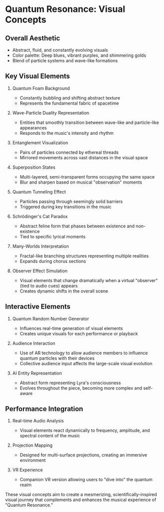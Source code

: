 # Quantum Resonance: Visual Concepts

## Overall Aesthetic
- Abstract, fluid, and constantly evolving visuals
- Color palette: Deep blues, vibrant purples, and shimmering golds
- Blend of particle systems and wave-like formations

## Key Visual Elements

1. Quantum Foam Background
   - Constantly bubbling and shifting abstract texture
   - Represents the fundamental fabric of spacetime

2. Wave-Particle Duality Representation
   - Entities that smoothly transition between wave-like and particle-like appearances
   - Responds to the music's intensity and rhythm

3. Entanglement Visualization
   - Pairs of particles connected by ethereal threads
   - Mirrored movements across vast distances in the visual space

4. Superposition States
   - Multi-layered, semi-transparent forms occupying the same space
   - Blur and sharpen based on musical "observation" moments

5. Quantum Tunneling Effect
   - Particles passing through seemingly solid barriers
   - Triggered during key transitions in the music

6. Schrödinger's Cat Paradox
   - Abstract feline form that phases between existence and non-existence
   - Tied to specific lyrical moments

7. Many-Worlds Interpretation
   - Fractal-like branching structures representing multiple realities
   - Expands during chorus sections

8. Observer Effect Simulation
   - Visual elements that change dramatically when a virtual "observer" (tied to audio cues) appears
   - Creates dynamic shifts in the overall scene

## Interactive Elements

1. Quantum Random Number Generator
   - Influences real-time generation of visual elements
   - Creates unique visuals for each performance or playback

2. Audience Interaction
   - Use of AR technology to allow audience members to influence quantum particles with their devices
   - Collective audience input affects the large-scale visual evolution

3. AI Entity Representation
   - Abstract form representing Lyra's consciousness
   - Evolves throughout the piece, becoming more complex and self-aware

## Performance Integration

1. Real-time Audio Analysis
   - Visual elements react dynamically to frequency, amplitude, and spectral content of the music

2. Projection Mapping
   - Designed for multi-surface projections, creating an immersive environment

3. VR Experience
   - Companion VR version allowing users to "dive into" the quantum realm

These visual concepts aim to create a mesmerizing, scientifically-inspired visual journey that complements and enhances the musical experience of "Quantum Resonance."
